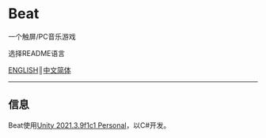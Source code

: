 # Beat

一个触屏/PC音乐游戏

选择README语言

[ENGLISH](https://github.com/Hachimi2333/Beat/blob/main/README.md)║[中文简体](https://github.com/Hachimi2333/Beat/blob/main/README-CN.md)

***

## 信息

Beat使用[Unity 2021.3.9f1c1 Personal](https://unity3d.com/)，以C#开发。
